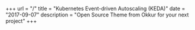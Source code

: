 +++
url = "/"
title = "Kubernetes Event-driven Autoscaling (KEDA)"
date = "2017-09-07"
description = "Open Source Theme from Okkur for your next project"
+++
